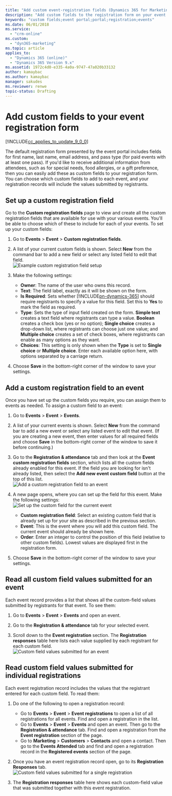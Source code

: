 ```yaml
---
title: "Add custom event-registration fields (Dynamics 365 for Marketing) | Microsoft Docs"
description: "Add custom fields to the registration form on your event portal, and read the submitted values in Dynamics 365 for Marketing"
keywords: "custom fields;event portal;portal;registration;events"
ms.date: 06/01/2018
ms.service:
  - "crm-online"
ms.custom:
  - "dyn365-marketing"
ms.topic: article
applies_to:
  - "Dynamics 365 (online)"
  - "Dynamics 365 Version 9.x"
ms.assetid: 1972c4d0-e335-4a0a-9747-47a020b33132
author: kamaybac
ms.author: kamaybac
manager: sakudes
ms.reviewer: renwe
topic-status: Drafting
---
```


# Add custom fields to your event registration form

[!INCLUDE[cc_applies_to_update_9_0_0](../includes/cc_applies_to_update_9_0_0.md)]

The default registration form presented by the event portal includes fields for first name, last name, email address, and pass type (for paid events with at least one pass). If you'd like to receive additional information from attendees, such as for special needs, food allergies, or a gift preference, then you can easily add these as custom fields to your registration form. You can choose which custom fields to add to each event, and your registration records will include the values submitted by registrants.

## Set up a custom registration field

Go to the **Custom registration fields** page to view and create all the custom registration fields that are available for use with your various events. You'll be able to choose which of these to include for each of your events. To set up your custom fields:

1. Go to **Events** > **Event** > **Custom registration fields**.

1. A list of your current custom fields is shown. Select **New** from the command bar to add a new field or select any listed field to edit that field.  
    ![Example custom registration field setup](media/event-reg-field-setup.png "Example custom registration field setup")

1. Make the following settings:

    - **Owner**: The name of the user who owns this record.
    - **Text**: The field label, exactly as it will be shown on the form.
    - **Is Required**: Sets whether [!INCLUDE[pn-dynamics-365](../includes/pn-dynamics-365.md)] should require registrants to specify a value for this field. Set this to **Yes** to mark the field as required.
    - **Type**: Sets the type of input field created on the form. **Simple text** creates a text field where registrants can type a value. **Boolean** creates a check box (yes or no option); **Single choice** creates a drop-down list, where registrants can choose just one value; and **Multiple choice** creates a set of check boxes, where registrants can enable as many options as they want.
    - **Choices**: This setting is only shown when the **Type** is set to **Single choice** or **Multiple choice**. Enter each available option here, with options separated by a carriage return.

1. Choose **Save** in the bottom-right corner of the window to save your settings.

## Add a custom registration field to an event

Once you have set up the custom fields you require, you can assign them to events as needed. To assign a custom field to an event:

1. Go to **Events** > **Event** > **Events**.

1. A list of your current events is shown. Select **New** from the command bar to add a new event or select any listed event to edit that event. (If you are creating a new event, then enter values for all required fields and choose **Save** in the bottom-right corner of the window to save it before continuing.)

1. Go to the **Registration &amp; attendance** tab and then look at the **Event custom registration fields** section, which lists all the custom fields already enabled for this event. If the field you are looking for isn't already listed, then select the **Add new event custom field** button at the top of this list.  
    ![Add a custom registration field to an event](media/event-reg-field-add-to-event.png "Add a custom registration field to an event")

1. A new page opens, where you can set up the field for this event.
Make the following settings:  
     ![Set up the custom field for the current event](media/event-reg-field-add-to-event-2.png "Set up the custom field for the current event")

    - **Custom registration field**: Select an existing custom field that is already set up for your site as described in the previous section.
    - **Event**: This is the event where you will add this custom field. The current event should already be shown here.
    - **Order**: Enter an integer to control the position of this field (relative to other custom fields). Lowest values are displayed first in the registration form.

1. Choose **Save** in the bottom-right corner of the window to save your settings.

## Read all custom field values submitted for an event

Each event record provides a list that shows all the custom-field values submitted by registrants for that event. To see them:

1. Go to **Events** > **Event** > **Events** and open an event.

1. Go to the **Registration &amp; attendance** tab for your selected event.

1. Scroll down to the **Event registration** section. The **Registration responses** table here lists each value supplied by each registrant for each custom field.  
     ![Custom field values submitted for an event](media/event-reg-field-all-event-responses.png "Custom field values submitted for an event")

## Read custom field values submitted for individual registrations

Each event registration record includes the values that the registrant entered for each custom field. To read them:

1. Do one of the following to open a registration record:

    - Go to **Events** > **Event** > **Event registrations** to open a list of all registrations for all events. Find and open a registration in the list.
    - Go to **Events** > **Event** > **Events** and open an event. Then go to the **Registration &amp; attendance** tab. Find and open a registration from the **Event registration** section of the page.
    - Go to **Marketing** > **Customers** > **Contacts** and open a contact. Then go to the **Events Attended** tab and find and open a registration record in the **Registered events** section of the page.

1. Once you have an event registration record open, go to its **Registration Responses** tab.  
    ![Custom field values submitted for a single registration](media/event-reg-field-single-registration-responses.png "Custom field values submitted for a single registration")

1. The **Registration responses** table here shows each custom-field value that was submitted together with this event registration.
